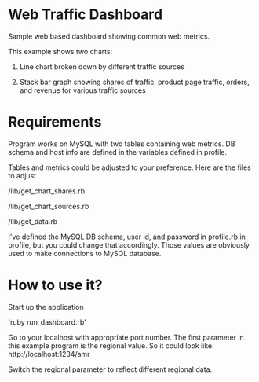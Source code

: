 # **Web Traffic Dashboard**

Sample web based dashboard showing common web metrics.  

This example shows two charts:

1) Line chart broken down by different traffic sources

2) Stack bar graph showing shares of traffic, product page traffic, orders, and revenue for various traffic sources

# **Requirements**

Program works on MySQL with two tables containing web metrics.  DB schema and host info are defined in the variables defined in profile.

Tables and metrics could be adjusted to your preference.  Here are the files to adjust

/lib/get_chart_shares.rb

/lib/get_chart_sources.rb

/lib/get_data.rb

I've defined the MySQL DB schema, user id, and password in profile.rb in profile, but you could change that accordingly.  Those values are obviously used to make connections to MySQL database.

# **How to use it?**

Start up the application

'ruby run_dashboard.rb'

Go to your localhost with appropriate port number.  The first parameter in this example program is the regional value.  So it could look like:  http://localhost:1234/amr

Switch the regional parameter to reflect different regional data.

 

